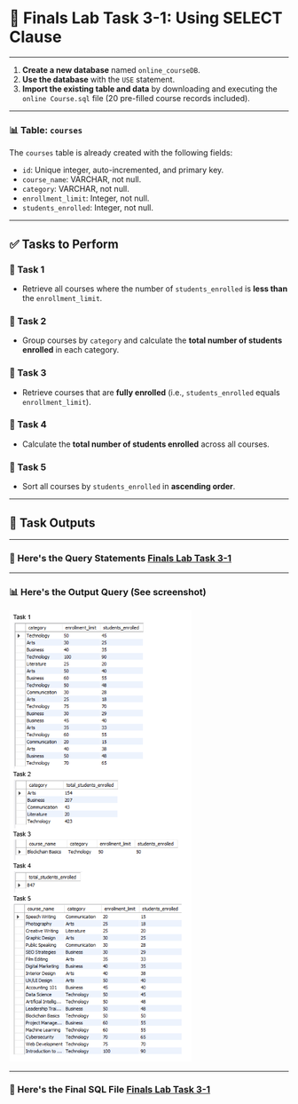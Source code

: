 # 📘 Finals Lab Task 3-1: Using SELECT Clause

---

1. **Create a new database** named `online_courseDB`.
2. **Use the database** with the `USE` statement.
3. **Import the existing table and data** by downloading and executing the `online Course.sql` file (20 pre-filled course records included).

---

### 📊 Table: `courses`

The `courses` table is already created with the following fields:

- `id`: Unique integer, auto-incremented, and primary key.
- `course_name`: VARCHAR, not null.
- `category`: VARCHAR, not null.
- `enrollment_limit`: Integer, not null.
- `students_enrolled`: Integer, not null.

---

## ✅ Tasks to Perform

### 🔹 Task 1
- Retrieve all courses where the number of `students_enrolled` is **less than** the `enrollment_limit`.

### 🔹 Task 2
- Group courses by `category` and calculate the **total number of students enrolled** in each category.

### 🔹 Task 3
- Retrieve courses that are **fully enrolled** (i.e., `students_enrolled` equals `enrollment_limit`).

### 🔹 Task 4
- Calculate the **total number of students enrolled** across all courses.

### 🔹 Task 5
- Sort all courses by `students_enrolled` in **ascending order**.

---

## 🔗 Task Outputs

---

### 📄 Here's the Query Statements [Finals Lab Task 3-1](QS3-1)

---

### 📊 Here's the Output Query (See screenshot)
![Output Query](OutputQuery3-1.PNG)

---

### 💾 Here's the Final SQL File [Finals Lab Task 3-1](Finals%20Lab%20Task%203-1.sql)


